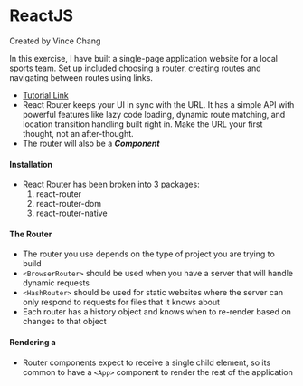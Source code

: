 # ReactJS
Created by Vince Chang </br>

In this exercise, I have built a single-page application website for a local
sports team. Set up included choosing a router, creating routes and navigating
between routes using links.
- [Tutorial Link](https://medium.com/@pshrmn/a-simple-react-router-v4-tutorial-7f23ff27adf)
- React Router keeps your UI in sync with the URL. It has a simple API with
powerful features like lazy code loading, dynamic route matching, and location
transition handling built right in. Make the URL your first thought, not an
after-thought.
- The router will also be a ***Component***


#### Installation
- React Router has been broken into 3 packages:
    1. react-router
    2. react-router-dom
    3. react-router-native


#### The Router
- The router you use depends on the type of project you are trying to build
- `<BrowserRouter>` should be used when you have a server that will handle
dynamic requests
- `<HashRouter>` should be used for static websites where the server can only
respond to requests for files that it knows about
- Each router has a history object and knows when to re-render based on changes
to that object


#### Rendering a <Router>
- Router components expect to receive a single child element, so its common to
have a `<App>` component to render the rest of the application